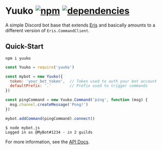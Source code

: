 # Yuuko [![npm](https://img.shields.io/npm/v/yuuko.svg)](https://www.npmjs.com/package/yuuko) [![dependencies](https://img.shields.io/david/Geo1088/yuuko.svg)](https://david-dm.org/geo1088/yuuko)

A simple Discord bot base that extends [Eris](https://github.com/abalabahaha/eris) and basically amounts to a different version of `Eris.CommandClient`.

## Quick-Start

```
npm i yuuko
```

```js
const Yuuko = require('yuuko')

const mybot = new Yuuko({
  token: 'your_bot_token',  // Token used to auth your bot account
  defaultPrefix: '.'        // Prefix used to trigger commands
})

const pingCommand = new Yuuko.Command('ping', function (msg) {
  msg.channel.createMessage('Pong!')
})

mybot.addCommand(pingCommand).connect()
```

```
$ node mybot.js
Logged in as @MyBot#1234 - in 2 guilds
```

For more information, see the [API Docs](http://geo1088.github.io/yuuko/docs/).



